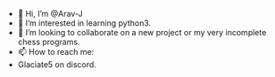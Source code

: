 - 👋 Hi, I’m @Arav-J
- 👀 I’m interested in learning python3.
- 💞️ I’m looking to collaborate on a new project or my very incomplete chess programs.
- 📫 How to reach me:
- Glaciate5 on discord.
